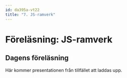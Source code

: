 ```yaml
---
id: da395a-vt22
title: "7. JS-ramverk"
---
```


# Föreläsning: JS-ramverk

## Dagens föreläsning

Här kommer presentationen från tillfället att laddas upp.

<!--

<div class="video-frame">
    <div style="left: 0; width: 100%; height: 0; position: relative; padding-bottom: 56.25%;"><iframe src="https://www.youtube.com/embed/swZX7y2iYoM?rel=0" style="border: 0; top: 0; left: 0; width: 100%; height: 100%; position: absolute;" allowfullscreen scrolling="no" allow="encrypted-media; accelerometer; clipboard-write; gyroscope; picture-in-picture"></iframe></div>
</div>

--- 

### Enbart delen om React

<div class="video-frame">
    <div style="left: 0; width: 100%; height: 0; position: relative; padding-bottom: 56.25%;"><iframe src="https://www.youtube.com/embed/IpqiPLwPHbQ?rel=0" style="border: 0; top: 0; left: 0; width: 100%; height: 100%; position: absolute;" allowfullscreen scrolling="no" allow="encrypted-media; accelerometer; clipboard-write; gyroscope; picture-in-picture"></iframe></div>
</div>

---

<div class="frame">
    <div style="left: 0; width: 100%; height: 0; position: relative; padding-bottom: 56.1972%;"><iframe src="https://speakerdeck.com/player/d3b0329a7ab744388861b094f4990cb6" style="border: 0; top: 0; left: 0; width: 100%; height: 100%; position: absolute;" allowfullscreen scrolling="no" allow="encrypted-media"></iframe></div>
</div>

[Ni kan ladda ner föreläsningen i PDF här](../../assets/pdf/JavaScript-Ramverk.pdf)

---

## Dagens exempel

För att se källkoden för *Vanilla JS* & *jQuery* nedan så är det bara att surfa in på länken > visa sidkälla > klicka på länken *script.js*. Får ni inte till detta så hojta till på Discord så hjälper vi er :)
{: .info}

- [Todo - Vanilla JS](http://webshare.mah.se/tsanti/VT2019/DA355A/todo/js/index.html)
- [Todo - jQuery](http://webshare.mah.se/tsanti/VT2019/DA355A/todo/jquery/index.html)
- [Todo - React](https://github.com/Tibbelit/vt21-da355a-react/tree/master/todo-list)
- [Todo - Angular](https://github.com/Tibbelit/da355a-vt19-todo-angular)
- [Todo - Vue](https://codepen.io/tibbelit/pen/ExWjqEJ)

-->